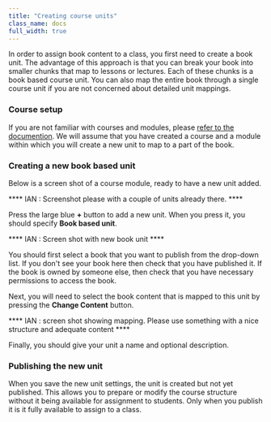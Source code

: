 ```yaml
---
title: "Creating course units"
class_name: docs
full_width: true
---
```


In order to assign book content to a class, you first need to create a book unit. The advantage of this approach is that you can break your book into smaller chunks that map to lessons or lectures. Each of these chunks is a book based course unit. You can also map the entire book through a single course unit if you are not concerned about detailed unit mappings.

### Course setup
If you are not familiar with courses and modules, please [refer to the documention](/docs/content/publish/course-overview). We will assume that you have created a course and a module within which you will create a new unit to map to a part of the book.

### Creating a new book based unit
Below is a screen shot of a course module, ready to have a new unit added.

**** IAN : Screenshot please with a couple of units already there. ****

Press the large blue **+** button to add a new unit. When you press it, you should specify **Book based unit**.

**** IAN : Screen shot with new book unit ****

You should first select a book that you want to publish from the drop-down list. If you don't see your book here then check that you have published it. If the book is owned by someone else, then check that you have necessary permissions to access the book.

Next, you will need to select the book content that is mapped to this unit by pressing the **Change Content** button.

**** IAN : screen shot showing mapping. Please use something with a nice structure and adequate content ****

Finally, you should give your unit a name and optional description.

### Publishing the new unit
When you save the new unit settings, the unit is created but not yet published. This allows you to prepare or modify the course structure without it being available for assignment to students. Only when you publish it is it fully available to assign to a class.



